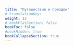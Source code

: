 ```yaml
---
title: "Путешествия и поездки"
# translationKey: 
weight: 13
# bookFlatSection: false
bookToc: false
#bookHidden: true
bookCollapseSection: true
---
```

